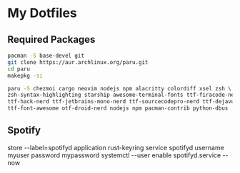 # My Dotfiles

## Required Packages
```bash
pacman -S base-devel git
git clone https://aur.archlinux.org/paru.git
cd paru
makepkg -si
```

```bash
paru -S chezmoi cargo neovim nodejs npm alacritty colordiff xsel zsh \
zsh-syntax-highlighting starship awesome-terminal-fonts ttf-firacode-nerd \
ttf-hack-nerd ttf-jetbrains-mono-nerd ttf-sourcecodepro-nerd ttf-dejavu-nerd \
ttf-font-awesome otf-droid-nerd nodejs npm pacman-contrib python-dbus
```

## Spotify
store --label=spotifyd application rust-keyring service spotifyd username myuser password mypassword
systemctl --user enable spotifyd.service --now
